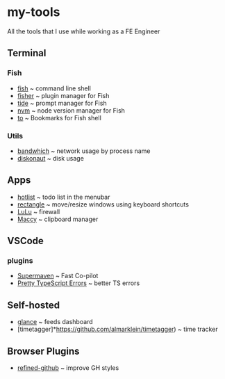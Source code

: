 # my-tools
All the tools that I use while working as a FE Engineer

## Terminal


### Fish

- [fish](https://github.com/fish-shell/fish-shell) ~ command line shell
- [fisher](https://github.com/jorgebucaran/fisher) ~ plugin manager for Fish
- [tide](https://github.com/IlanCosman/tide) ~ prompt manager for Fish
- [nvm](https://github.com/jorgebucaran/nvm.fish) ~ node version manager for Fish
- [to](https://github.com/joehillen/to-fish) ~ Bookmarks for Fish shell 


### Utils
- [bandwhich](https://github.com/imsnif/bandwhich) ~ network usage by process name
- [diskonaut](https://github.com/imsnif/diskonaut) ~ disk usage


## Apps

- [hotlist](https://pqina.nl/hotlist) ~ todo list in the menubar
- [rectangle](https://rectangleapp.com/) ~ move/resize windows using keyboard shortcuts
- [LuLu](https://github.com/objective-see/LuLu) ~ firewall
- [Maccy](https://github.com/p0deje/Maccy) ~ clipboard manager


## VSCode

### plugins 

- [Supermaven](https://supermaven.com/) ~ Fast Co-pilot
- [Pretty TypeScript Errors](https://github.com/yoavbls/pretty-ts-errors) ~ better TS errors


## Self-hosted

- [glance](https://github.com/glanceapp/glance) ~ feeds dashboard
- [timetagger]*https://github.com/almarklein/timetagger) ~ time tracker

## Browser Plugins

- [refined-github](https://github.com/refined-github/refined-github) ~ improve GH styles
